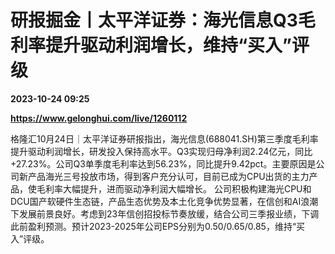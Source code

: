 # 研报掘金丨太平洋证券：海光信息Q3毛利率提升驱动利润增长，维持“买入”评级

**2023-10-24 09:25**

**https://www.gelonghui.com/live/1260112**

格隆汇10月24日｜太平洋证券研报指出，海光信息(688041.SH)第三季度毛利率提升驱动利润增长，研发投入保持高水平。Q3实现归母净利润2.24亿元，同比+27.23%。公司Q3单季度毛利率达到56.23%，同比提升9.42pct。主要原因是公司新产品海光三号投放市场，得到客户充分认可，目前已成为CPU出货的主力产品，使毛利率大幅提升，进而驱动净利润大幅增长。 公司积极构建海光CPU和DCU国产软硬件生态链，产品生态优势及本土化竞争优势显著，在信创和AI浪潮下发展前景良好。考虑到23年信创招投标节奏放缓，结合公司三季报业绩，下调此前盈利预测。预计2023-2025年公司EPS分别为0.50/0.65/0.85，维持“买入”评级。